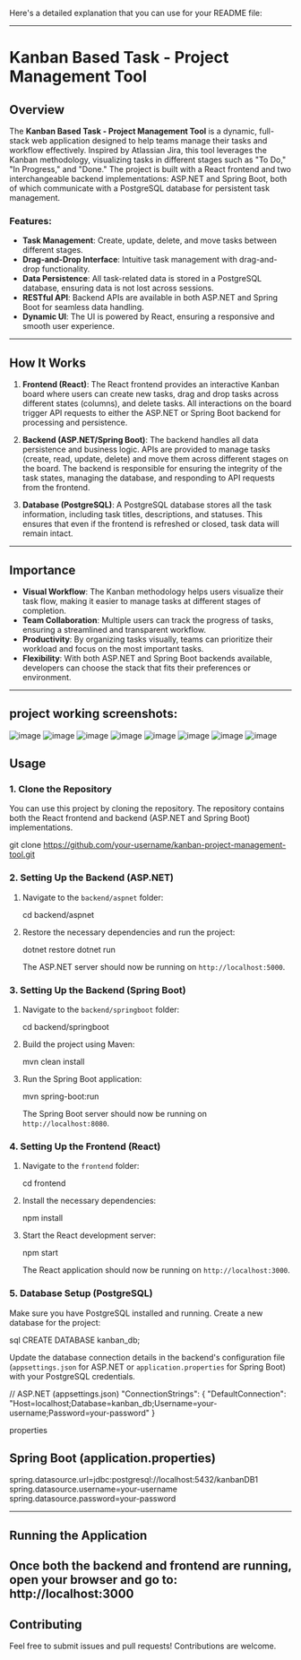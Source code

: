Here's a detailed explanation that you can use for your README file:

---

# Kanban Based Task - Project Management Tool

## Overview
The **Kanban Based Task - Project Management Tool** is a dynamic, full-stack web application designed to help teams manage their tasks and workflow effectively. Inspired by Atlassian Jira, this tool leverages the Kanban methodology, visualizing tasks in different stages such as "To Do," "In Progress," and "Done." The project is built with a React frontend and two interchangeable backend implementations: ASP.NET and Spring Boot, both of which communicate with a PostgreSQL database for persistent task management.

### Features:
- **Task Management**: Create, update, delete, and move tasks between different stages.
- **Drag-and-Drop Interface**: Intuitive task management with drag-and-drop functionality.
- **Data Persistence**: All task-related data is stored in a PostgreSQL database, ensuring data is not lost across sessions.
- **RESTful API**: Backend APIs are available in both ASP.NET and Spring Boot for seamless data handling.
- **Dynamic UI**: The UI is powered by React, ensuring a responsive and smooth user experience.

---

## How It Works

1. **Frontend (React)**: 
   The React frontend provides an interactive Kanban board where users can create new tasks, drag and drop tasks across different states (columns), and delete tasks. All interactions on the board trigger API requests to either the ASP.NET or Spring Boot backend for processing and persistence.

2. **Backend (ASP.NET/Spring Boot)**:
   The backend handles all data persistence and business logic. APIs are provided to manage tasks (create, read, update, delete) and move them across different stages on the board. The backend is responsible for ensuring the integrity of the task states, managing the database, and responding to API requests from the frontend.

3. **Database (PostgreSQL)**:
   A PostgreSQL database stores all the task information, including task titles, descriptions, and statuses. This ensures that even if the frontend is refreshed or closed, task data will remain intact.

---

## Importance

- **Visual Workflow**: The Kanban methodology helps users visualize their task flow, making it easier to manage tasks at different stages of completion.
- **Team Collaboration**: Multiple users can track the progress of tasks, ensuring a streamlined and transparent workflow.
- **Productivity**: By organizing tasks visually, teams can prioritize their workload and focus on the most important tasks.
- **Flexibility**: With both ASP.NET and Spring Boot backends available, developers can choose the stack that fits their preferences or environment.

---

## project working screenshots:

![image](https://github.com/user-attachments/assets/2d1aa72f-e0c3-4668-92e6-366a2f5dd429)
![image](https://github.com/user-attachments/assets/6cb779bd-f8b0-479f-b9a8-1ca57c9e0691)
![image](https://github.com/user-attachments/assets/bb3dad14-5e0f-4221-9e90-9d01963aee39)
![image](https://github.com/user-attachments/assets/48d896bd-3db4-4579-bd70-04e0aff970cd)
![image](https://github.com/user-attachments/assets/3d337da3-3e4f-4475-8d98-fbe25b48917f)
![image](https://github.com/user-attachments/assets/f3702ea9-b7bf-4ce9-917d-3215f8c63229)
![image](https://github.com/user-attachments/assets/2be2b77a-897c-42c7-bf9d-fb31c9096c7c)
![image](https://github.com/user-attachments/assets/d3384280-f657-459b-9c20-203ce3c35844)



## Usage

### 1. Clone the Repository

You can use this project by cloning the repository. The repository contains both the React frontend and backend (ASP.NET and Spring Boot) implementations.


git clone https://github.com/your-username/kanban-project-management-tool.git


### 2. Setting Up the Backend (ASP.NET)

1. Navigate to the `backend/aspnet` folder:
   
   cd backend/aspnet
   

2. Restore the necessary dependencies and run the project:
   
   dotnet restore
   dotnet run
   

   The ASP.NET server should now be running on `http://localhost:5000`.

### 3. Setting Up the Backend (Spring Boot)

1. Navigate to the `backend/springboot` folder:
   
   cd backend/springboot
   

2. Build the project using Maven:
   
   mvn clean install
   

3. Run the Spring Boot application:
   
   mvn spring-boot:run
   

   The Spring Boot server should now be running on `http://localhost:8080`.

### 4. Setting Up the Frontend (React)

1. Navigate to the `frontend` folder:
   
   cd frontend
   

2. Install the necessary dependencies:
   
   npm install
   

3. Start the React development server:
   
   npm start
   

   The React application should now be running on `http://localhost:3000`.

### 5. Database Setup (PostgreSQL)

Make sure you have PostgreSQL installed and running. Create a new database for the project:

sql
CREATE DATABASE kanban_db;


Update the database connection details in the backend's configuration file (`appsettings.json` for ASP.NET or `application.properties` for Spring Boot) with your PostgreSQL credentials.

// ASP.NET (appsettings.json)
"ConnectionStrings": {
  "DefaultConnection": "Host=localhost;Database=kanban_db;Username=your-username;Password=your-password"
}


properties
## Spring Boot (application.properties)
spring.datasource.url=jdbc:postgresql://localhost:5432/kanbanDB1
spring.datasource.username=your-username
spring.datasource.password=your-password


---

## Running the Application
Once both the backend and frontend are running, open your browser and go to:
http://localhost:3000
---

## Contributing

Feel free to submit issues and pull requests! Contributions are welcome.
